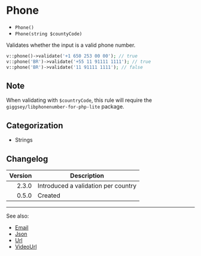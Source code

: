 # Phone

- `Phone()`
- `Phone(string $countyCode)`

Validates whether the input is a valid phone number.

```php
v::phone()->validate('+1 650 253 00 00'); // true
v::phone('BR')->validate('+55 11 91111 1111'); // true
v::phone('BR')->validate('11 91111 1111'); // false
```

## Note

When validating with `$countryCode`, this rule will require the `giggsey/libphonenumber-for-php-lite` package.

## Categorization

- Strings

## Changelog

| Version | Description                         |
|--------:|-------------------------------------|
|   2.3.0 | Introduced a validation per country |
|   0.5.0 | Created                             |

***
See also:

- [Email](Email.md)
- [Json](Json.md)
- [Url](Url.md)
- [VideoUrl](VideoUrl.md)
